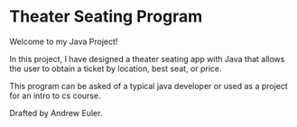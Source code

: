 # Theater Seating Program

Welcome to my Java Project!

In this project, I have designed a theater seating app with Java that allows the user to obtain a ticket by location, best seat, or price.

This program can be asked of a typical java developer or used as a project for an intro to cs course.

Drafted by Andrew Euler.
